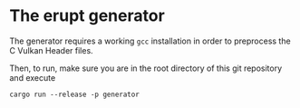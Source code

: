 # The erupt generator

The generator requires a working `gcc` installation in order to preprocess
the C Vulkan Header files.

Then, to run, make sure you are in the root directory of this git repository
and execute

```
cargo run --release -p generator
```
